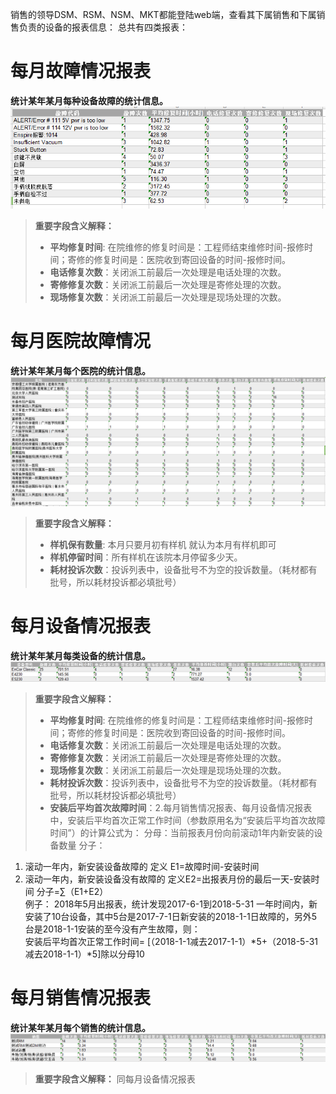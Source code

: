   销售的领导DSM、RSM、NSM、MKT都能登陆web端，查看其下属销售和下属销售负责的设备的报表信息：
总共有四类报表：
# 每月故障情况报表
**统计某年某月每种设备故障的统计信息。**
![](/assets/未命名1530078657.png)

>**重要字段含义解释：**
>* **平均修复时间**: 在院维修的修复时间是：工程师结束维修时间-报修时间；寄修的修复时间是：医院收到寄回设备的时间-报修时间。
>* **电话修复次数**：关闭派工前最后一次处理是电话处理的次数。
>* **寄修修复次数**：关闭派工前最后一次处理是寄修处理的次数。
>* **现场修复次数**：关闭派工前最后一次处理是现场处理的次数。

# 每月医院故障情况
**统计某年某月每个医院的统计信息。**
![](/assets/未命名1530078818.png)
>**重要字段含义解释：**
>* **样机保有数量**: 本月只要月初有样机 就认为本月有样机即可
>* **样机停留时间**：所有样机在该院本月停留多少天。
>* **耗材投诉次数**：投诉列表中，设备批号不为空的投诉数量。（耗材都有批号，所以耗材投诉都必填批号）


# 每月设备情况报表
**统计某年某月每类设备的统计信息。**
![](/assets/未命名1530079019.png)
>**重要字段含义解释：**
>* **平均修复时间**: 在院维修的修复时间是：工程师结束维修时间-报修时间；寄修的修复时间是：医院收到寄回设备的时间-报修时间。
>* **电话修复次数**：关闭派工前最后一次处理是电话处理的次数。
>* **寄修修复次数**：关闭派工前最后一次处理是寄修处理的次数。
>* **现场修复次数**：关闭派工前最后一次处理是现场处理的次数。
>* **耗材投诉次数**：投诉列表中，设备批号不为空的投诉数量。（耗材都有批号，所以耗材投诉都必填批号）
>* **安装后平均首次故障时间**：2.每月销售情况报表、每月设备情况报表中，安装后平均首次正常工作时间（参数原用名为“安装后平均首次故障时间”）的计算公式为：
分母：当前报表月份向前滚动1年内新安装的设备数量
分子： 
 1. 滚动一年内，新安装设备故障的 定义 E1=故障时间-安装时间
 2. 滚动一年内，新安装设备没有故障的 定义E2=出报表月份的最后一天-安装时间
 分子=∑（E1+E2）<br/>
 例子： 2018年5月出报表，统计发现2017-6-1到2018-5-31 一年时间内，新安装了10台设备，其中5台是2017-7-1日新安装的2018-1-1日故障的，另外5台是2018-1-1安装的至今没有产生故障，则：<br/>
安装后平均首次正常工作时间= [（2018-1-1减去2017-1-1）*5+（2018-5-31减去2018-1-1）*5]除以分母10

# 每月销售情况报表
**统计某年某月每个销售的统计信息。**
![](/assets/未命名1530079109.png)
>**重要字段含义解释：**
同每月设备情况报表